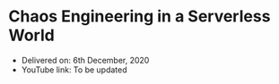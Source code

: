 # Chaos Engineering in a Serverless World

- Delivered on: 6th December, 2020
- YouTube link: To be updated

